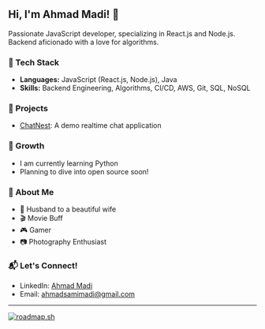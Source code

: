 ## Hi, I'm Ahmad Madi! 👋

Passionate JavaScript developer, specializing in React.js and Node.js. Backend aficionado with a love for algorithms.

### 💼 Tech Stack
- **Languages:** JavaScript (React.js, Node.js), Java
- **Skills:** Backend Engineering, Algorithms, CI/CD, AWS, Git, SQL, NoSQL

### 🚀 Projects
- [ChatNest](https://github.com/AhmadMadi/ChatNest): A demo realtime chat application

### 🌱 Growth
- I am currently learning Python
- Planning to dive into open source soon!

### 🌟 About Me
- 🤵 Husband to a beautiful wife
- 🎬 Movie Buff
- 🎮 Gamer
- 📷 Photography Enthusiast

### 📬 Let's Connect!
- LinkedIn: [Ahmad Madi](https://www.linkedin.com/in/ahmad-s-madi/)
- Email: ahmadsamimadi@gmail.com

***

[![roadmap.sh](https://api.roadmap.sh/v1-badge/tall/645633d405999de060bba540?variant=dark)](https://roadmap.sh)
